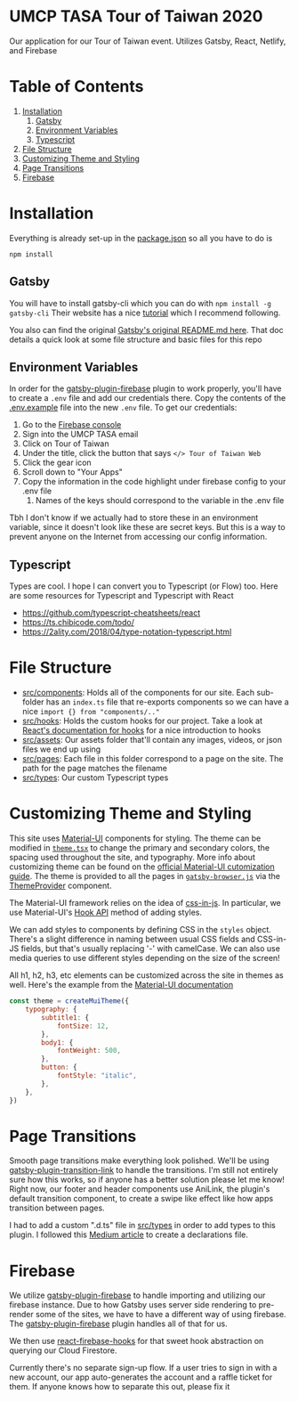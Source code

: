 # UMCP TASA Tour of Taiwan 2020

Our application for our Tour of Taiwan event. Utilizes Gatsby, React, Netlify, and Firebase

# Table of Contents

1. [Installation](#installation)
    1. [Gatsby](#gatsby)
    2. [Environment Variables](#environment-variables)
    3. [Typescript](#typescript)
2. [File Structure](#file-structure)
3. [Customizing Theme and Styling](#customizing-theme-and-styling)
4. [Page Transitions](#page-transitions)
5. [Firebase](#firebase)

# Installation

Everything is already set-up in the [package.json](package.json) so all you have to do is

```
npm install
```

## Gatsby

You will have to install gatsby-cli which you can do with `npm install -g gatsby-cli`
Their website has a nice [tutorial](https://www.gatsbyjs.org/tutorial/) which I recommend following.

You also can find the original [Gatsby's original README.md here](https://github.com/gatsbyjs/gatsby-starter-hello-world). That doc details a quick look at some file structure and basic files for this repo

## Environment Variables

In order for the [gatsby-plugin-firebase](https://www.gatsbyjs.com/plugins/gatsby-plugin-firebase/?=firebase) plugin to work properly, you'll have to create a `.env` file and add our credentials there. Copy the contents of the [.env.example](.env.example) file into the new `.env` file. To get our credentials:

1. Go to the [Firebase console](https://console.firebase.google.com/)
2. Sign into the UMCP TASA email
3. Click on Tour of Taiwan
4. Under the title, click the button that says `</> Tour of Taiwan Web`
5. Click the gear icon
6. Scroll down to "Your Apps"
7. Copy the information in the code highlight under firebase config to your .env file
    1. Names of the keys should correspond to the variable in the .env file

Tbh I don't know if we actually had to store these in an environment variable, since it doesn't look like these are secret keys. But this is a way to prevent anyone on the Internet from accessing our config information.

## Typescript

Types are cool. I hope I can convert you to Typescript (or Flow) too. Here are some resources for Typescript and Typescript with React

-   https://github.com/typescript-cheatsheets/react
-   https://ts.chibicode.com/todo/
-   https://2ality.com/2018/04/type-notation-typescript.html

# File Structure

-   [src/components](src/components): Holds all of the components for our site. Each sub-folder has an `index.ts` file that re-exports components so we can have a nice `import {} from "components/.."`
-   [src/hooks](src/hooks): Holds the custom hooks for our project. Take a look at [React's documentation for hooks](https://reactjs.org/docs/hooks-intro.html) for a nice introduction to hooks
-   [src/assets](src/assets): Our assets folder that'll contain any images, videos, or json files we end up using
-   [src/pages](src/pages): Each file in this folder correspond to a page on the site. The path for the page matches the filename
-   [src/types](src/types): Our custom Typescript types

# Customizing Theme and Styling

This site uses [Material-UI](https://material-ui.com/) components for styling. The theme can be modified in [`theme.tsx`](/src/Layout/theme.tsx) to change the primary and secondary colors, the spacing used throughout the site, and typography. More info about customizing theme can be found on the [official Material-UI cutomization guide](https://material-ui.com/customization/theming/). The theme is provided to all the pages in [`gatsby-browser.js`](gatsby-browser.js) via the [ThemeProvider](/src/Layout/Layout.tsx) component.

The Material-UI framework relies on the idea of [css-in-js](https://css-tricks.com/bridging-the-gap-between-css-and-javascript-css-in-js/). In particular, we use Material-UI's [Hook API](https://material-ui.com/styles/basics/) method of adding styles.

We can add styles to components by defining CSS in the `styles` object. There's a slight difference in naming between usual CSS fields and CSS-in-JS fields, but that's usually replacing '-' with camelCase. We can also use media queries to use different styles depending on the size of the screen!

All h1, h2, h3, etc elements can be customized across the site in themes as well. Here's the example from the [Material-UI documentation](https://material-ui.com/customization/typography/)

```javascript
const theme = createMuiTheme({
    typography: {
        subtitle1: {
            fontSize: 12,
        },
        body1: {
            fontWeight: 500,
        },
        button: {
            fontStyle: "italic",
        },
    },
})
```

# Page Transitions

Smooth page transitions make everything look polished. We'll be using [gatsby-plugin-transition-link](https://transitionlink.tylerbarnes.ca/docs/transitionlink/) to handle the transitions. I'm still not entirely sure how this works, so if anyone has a better solution please let me know! Right now, our footer and header components use AniLink, the plugin's default transition component, to create a swipe like effect like how apps transition between pages.

I had to add a custom ".d.ts" file in [src/types](src/types) in order to add types to this plugin. I followed this [Medium article](https://medium.com/@chris_72272/migrating-to-typescript-write-a-declaration-file-for-a-third-party-npm-module-b1f75808ed2) to create a declarations file.

# Firebase

We utilize [gatsby-plugin-firebase](https://www.gatsbyjs.com/plugins/gatsby-plugin-firebase/?=firebase) to handle importing and utilizing our firebase instance. Due to how Gatsby uses server side rendering to pre-render some of the sites, we have to have a different way of using firebase. The [gatsby-plugin-firebase](https://www.gatsbyjs.com/plugins/gatsby-plugin-firebase/?=firebase) plugin handles all of that for us.

We then use [react-firebase-hooks](https://github.com/CSFrequency/react-firebase-hooks/tree/master/firestore) for that sweet hook abstraction on querying our Cloud Firestore.

Currently there's no separate sign-up flow. If a user tries to sign in with a new account, our app auto-generates the account and a raffle ticket for them. If anyone knows how to separate this out, please fix it
